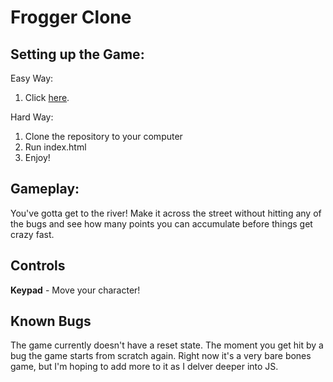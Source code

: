 Frogger Clone
===

Setting up the Game:
---
Easy Way:
1. Click [here](http://www.leogenerali.com/Udacity-Frogger-Game/).

Hard Way:
1. Clone the repository to your computer
2. Run index.html
3. Enjoy!

Gameplay:
---
You've gotta get to the river! Make it across the street without hitting any of the bugs and see how many points you can accumulate before things get crazy fast.

Controls
---
**Keypad** - Move your character!

Known Bugs
---
The game currently doesn't have a reset state. The moment you get hit by a bug the game starts from scratch again. Right now it's a very bare bones game, but I'm hoping to add more to it as I delver deeper into JS.